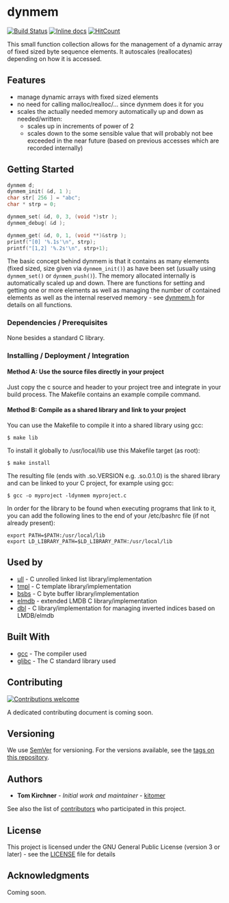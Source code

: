 # dynmem

[![Build Status](https://travis-ci.org/kitomer/dynmem.svg)](https://travis-ci.org/kitomer/dynmem)
[![Inline docs](http://inch-ci.org/github/kitomer/dynmem.svg?branch=master)](http://inch-ci.org/github/kitomer/dynmem)
[![HitCount](http://hits.dwyl.io/kitomer/dynmem.svg)](http://hits.dwyl.io/kitomer/dynmem)

This small function collection allows for the management of a dynamic array
of fixed sized byte sequence elements. It autoscales (reallocates) depending
on how it is accessed.

## Features

- manage dynamic arrays with fixed sized elements
- no need for calling malloc/realloc/... since dynmem does it for you
- scales the actually needed memory automatically up and down as needed/written:
  - scales up in increments of power of 2
  - scales down to the some sensible value that will probably not bee exceeded in the near future (based on previous accesses which are recorded internally)

## Getting Started

```c
dynmem d;
dynmem_init( &d, 1 );
char str[ 256 ] = "abc";
char * strp = 0;

dynmem_set( &d, 0, 3, (void *)str );
dynmem_debug( &d );

dynmem_get( &d, 0, 1, (void **)&strp );
printf("[0] '%.1s'\n", strp);
printf("[1,2] '%.2s'\n", strp+1);
```

The basic concept behind dynmem is that it contains as many elements (fixed sized, size given via `dynmem_init()`) as have been set (usually using `dynmem_set()` or `dynmem_push()`). The memory allocated internally is automatically scaled up and down. There are functions for setting and getting one or more elements as well as managing the number of contained elements as well as the internal reserved memory - see [dynmem.h](dynmem.h) for details on all functions.

### Dependencies / Prerequisites

None besides a standard C library.

### Installing / Deployment / Integration

#### Method A: Use the source files directly in your project

Just copy the c source and header to your project tree and integrate in your build process.
The Makefile contains an example compile command.

#### Method B: Compile as a shared library and link to your project

You can use the Makefile to compile it into a shared library using gcc:

    $ make lib

To install it globally to /usr/local/lib use this Makefile target (as root):

    $ make install

The resulting file (ends with .so.VERSION e.g. .so.0.1.0) is the shared library and
can be linked to your C project, for example using gcc:

    $ gcc -o myproject -ldynmem myproject.c 

In order for the library to be found when executing programs that link to it, you can
add the following lines to the end  of your /etc/bashrc file (if not already present):

    export PATH=$PATH:/usr/local/lib
    export LD_LIBRARY_PATH=$LD_LIBRARY_PATH:/usr/local/lib

## Used by

* [ull](https://www.github.com/kitomer/ull) - C unrolled linked list library/implementation
* [tmpl](https://www.github.com/kitomer/tmpl) - C template library/implementation
* [bsbs](https://www.github.com/kitomer/bsbs) - C byte buffer library/implementation
* [elmdb](https://www.github.com/kitomer/elmdb) - extended LMDB C library/implementation
* [dbl](https://www.github.com/kitomer/dbl) - C library/implementation for managing inverted indices based on LMDB/elmdb

## Built With

* [gcc](https://gcc.gnu.org/) - The compiler used
* [glibc](https://www.gnu.org/s/libc/) - The C standard library used

## Contributing

[![Contributions welcome](https://img.shields.io/badge/contributions-welcome-brightgreen.svg?style=flat)](https://github.com/kitomer/dynmem/issues)

A dedicated contributing document is coming soon.

## Versioning

We use [SemVer](http://semver.org/) for versioning. For the versions available, 
see the [tags on this repository](https://github.com/your/project/tags). 

## Authors

* **Tom Kirchner** - *Initial work and maintainer* - [kitomer](https://github.com/kitomer)

See also the list of [contributors](https://github.com/kitomer/dynmem/contributors)
who participated in this project.

## License

This project is licensed under the GNU General Public License (version 3 or later) -
see the [LICENSE](LICENSE) file for details

## Acknowledgments

Coming soon.
